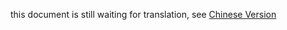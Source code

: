 this document is still waiting for translation, see [Chinese Version](/zh-cn/advanced/view-plugin.html)